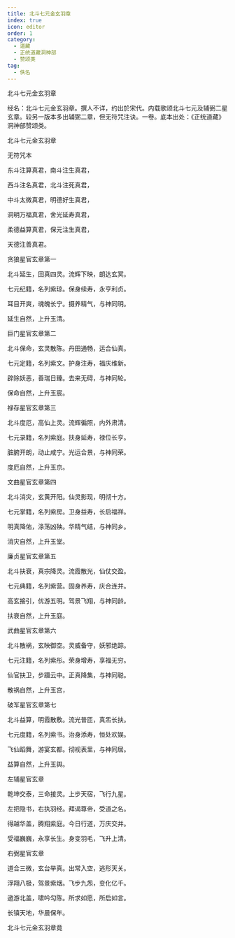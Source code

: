 ```yaml
---
title: 北斗七元金玄羽章
index: true
icon: editor
order: 1
category:
  - 道藏
  - 正统道藏洞神部
  - 赞颂类
tag:
  - 佚名
---
```


北斗七元金玄羽章  

经名：北斗七元金玄羽章。撰人不详，约出於宋代。内载歌颂北斗七元及辅弼二星玄章。较另一版本多出辅弼二章，但无符咒注诀。一卷。底本出处：《正统道藏》洞神部赞颂类。  

北斗七元金玄羽章  

无符咒本  

东斗注算真君，南斗注生真君，  

西斗注名真君，北斗注死真君，  

中斗太微真君，明德好生真君，  

洞明万福真君，舍光延寿真君，  

柔德益算真君，保元注生真君，  

天德注善真君。  

贪狼星官玄章第一  

北斗延生，回真四灵。流辉下映，朗达玄冥。  

七元纪籍，名列紫琼。保身续寿，永亨利贞。  

耳目开爽，魂魄长宁。摄养精气，与神同明。  

延生自然，上升玉清。  

巨门星官玄章第二  

北斗保命，玄灵散陈。丹田通畅，运合仙真。  

七元定籍，名列紫文。护身注寿，福庆维新。  

辟除妖恶，善瑞日臻。去来无碍，与神同轮。  

保命自然，上升玉宸。  

禄存星官玄章第三  

北斗度厄，高仙上灵。流辉徧照，内外肃清。  

七元录籍，名列紫庭。扶身延寿，禄位长亨。  

脏腑开朗，动止咸宁。光运合景，与神同荣。  

度厄自然，上升玉京。  

文曲星官玄章第四  

北斗消灾，玄黄开阳。仙灵影现，明彻十方。  

七元掌籍，名列紫房。卫身益寿，长启福祥。  

明真降佑，涤荡凶殃。华精气结，与神同乡。  

消灾自然，上升玉堂。  

廉贞星官玄章第五  

北斗扶衰，真宗降灵。流霞散光，仙仗交盈。  

七元典籍，名列紫营。固身养寿，庆合连并。  

高玄接引，优游五明。驾景飞翔，与神同龄。  

扶衰自然，上升玉庭。  

武曲星官玄章第六  

北斗散祸，玄映御空。灵威备守，妖邪绝踪。  

七元注籍，名列紫彤。荣身增寿，享福无穷。  

仙官扶卫，步蹑云中。正真降集，与神同聪。  

散祸自然，上升玉宫，  

破军星官玄章第七  

北斗益算，明霞散敷。流光普匝，真炁长扶。  

七元度籍，名列紫书。治身添寿，恒处欢娱。  

飞仙蹈舞，游宴玄都。彻视表里，与神同居。  

益算自然，上升玉舆。  

左辅星官玄章  

乾坤交泰，三命接灵。上步天宿，飞行九星。  

左把隐书，右执羽经。拜谒尊帝，受道之名。  

得越华盖，腾翔紫庭。今日行道，万庆交并。  

受福巍巍，永享长生。身变羽毛，飞升上清。  

右弼星官玄章  

道合三微，玄台举真。出常入空，逃形天关。  

浮翔八极，驾景紫烟。飞步九炁，变化亿千。  

遨游北盖，啸吟勾陈。所求如愿，所启如言。  

长镇天地，华晨保年。  

北斗七元金玄羽章竟  
